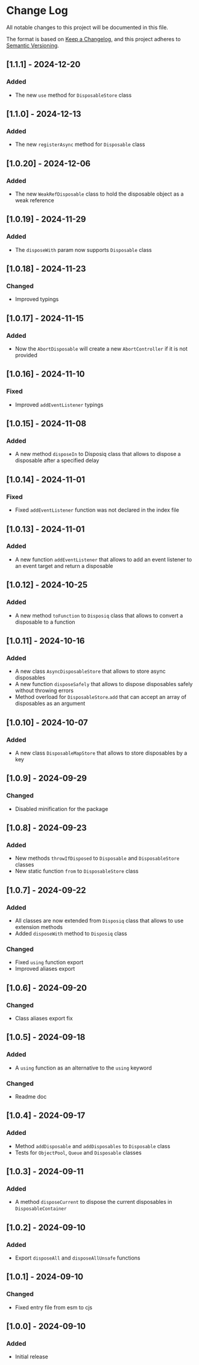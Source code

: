 # Change Log

All notable changes to this project will be documented in this file.

The format is based on [Keep a Changelog](https://keepachangelog.com/en/1.0.0/),
and this project adheres to [Semantic Versioning](https://semver.org/spec/v2.0.0.html).

## [1.1.1] - 2024-12-20

### Added

- The new `use` method for `DisposableStore` class

## [1.1.0] - 2024-12-13

### Added

- The new `registerAsync` method for `Disposable` class

## [1.0.20] - 2024-12-06

### Added

- The new `WeakRefDisposable` class to hold the disposable object as a weak reference

## [1.0.19] - 2024-11-29

### Added

- The `disposeWith` param now supports `Disposable` class

## [1.0.18] - 2024-11-23

### Changed

- Improved typings

## [1.0.17] - 2024-11-15

### Added

- Now the `AbortDisposable` will create a new `AbortController` if it is not provided

## [1.0.16] - 2024-11-10

### Fixed

- Improved `addEventListener` typings

## [1.0.15] - 2024-11-08

### Added

- A new method `disposeIn` to Disposiq class that allows to dispose a disposable after a specified delay

## [1.0.14] - 2024-11-01

### Fixed

- Fixed `addEventListener` function was not declared in the index file

## [1.0.13] - 2024-11-01

### Added

- A new function `addEventListener` that allows to add an event listener to an event target and return a disposable

## [1.0.12] - 2024-10-25

### Added

- A new method `toFunction` to `Disposiq` class that allows to convert a disposable to a function

## [1.0.11] - 2024-10-16

### Added

- A new class `AsyncDisposableStore` that allows to store async disposables
- A new function `disposeSafely` that allows to dispose disposables safely without throwing errors
- Method overload for `DisposableStore`.`add` that can accept an array of disposables as an argument

## [1.0.10] - 2024-10-07

### Added

- A new class `DisposableMapStore` that allows to store disposables by a key

## [1.0.9] - 2024-09-29

### Changed

- Disabled minification for the package

## [1.0.8] - 2024-09-23

### Added

- New methods `throwIfDisposed` to `Disposable` and `DisposableStore` classes
- New static function `from` to `DisposableStore` class

## [1.0.7] - 2024-09-22

### Added

- All classes are now extended from `Disposiq` class that allows to use extension methods
- Added `disposeWith` method to `Disposiq` class

### Changed

- Fixed `using` function export
- Improved aliases export

## [1.0.6] - 2024-09-20

### Changed

- Class aliases export fix

## [1.0.5] - 2024-09-18

### Added

- A `using` function as an alternative to the `using` keyword

### Changed

- Readme doc

## [1.0.4] - 2024-09-17

### Added

- Method `addDisposable` and `addDisposables` to `Disposable` class
- Tests for `ObjectPool`, `Queue` and `Disposable` classes

## [1.0.3] - 2024-09-11

### Added

- A method `disposeCurrent` to dispose the current disposables in `DisposableContainer`

## [1.0.2] - 2024-09-10

### Added

- Export `disposeAll` and `disposeAllUnsafe` functions

## [1.0.1] - 2024-09-10

### Changed

- Fixed entry file from esm to cjs

## [1.0.0] - 2024-09-10

### Added

- Initial release